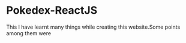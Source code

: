# Pokedex-ReactJS
This 
I have learnt many things while creating this website.Some points among them were 
